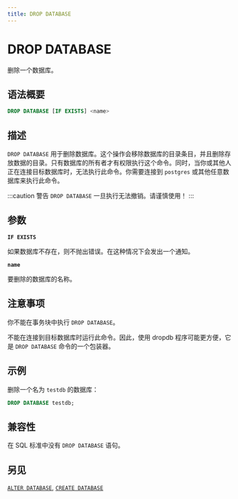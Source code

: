 ```yaml
---
title: DROP DATABASE
---
```


# DROP DATABASE

删除一个数据库。

## 语法概要

```sql
DROP DATABASE [IF EXISTS] <name>
```

## 描述

`DROP DATABASE` 用于删除数据库。这个操作会移除数据库的目录条目，并且删除存放数据的目录。只有数据库的所有者才有权限执行这个命令。同时，当你或其他人正在连接目标数据库时，无法执行此命令。你需要连接到 `postgres` 或其他任意数据库来执行此命令。

:::caution 警告
`DROP DATABASE` 一旦执行无法撤销。请谨慎使用！
:::

## 参数

**`IF EXISTS`**

如果数据库不存在，则不抛出错误。在这种情况下会发出一个通知。

**`name`**

要删除的数据库的名称。

## 注意事项

你不能在事务块中执行 `DROP DATABASE`。

不能在连接到目标数据库时运行此命令。因此，使用 dropdb 程序可能更方便，它是 `DROP DATABASE` 命令的一个包装器。

## 示例

删除一个名为 `testdb` 的数据库：

```sql
DROP DATABASE testdb;
```

## 兼容性

在 SQL 标准中没有 `DROP DATABASE` 语句。

## 另见

[`ALTER DATABASE`](/docs/sql-stmts/sql-stmt-alter-database.md), [`CREATE DATABASE`](/docs/sql-stmts/sql-stmt-create-database.md)
